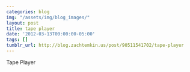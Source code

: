 ```yaml
---
categories: blog
img: "/assets/img/blog_images/" 
layout: post
title: tape player
date: '2012-03-13T00:00:00-05:00'
tags: []
tumblr_url: http://blog.zachtemkin.us/post/90511541702/tape-player
---
```

Tape Player
